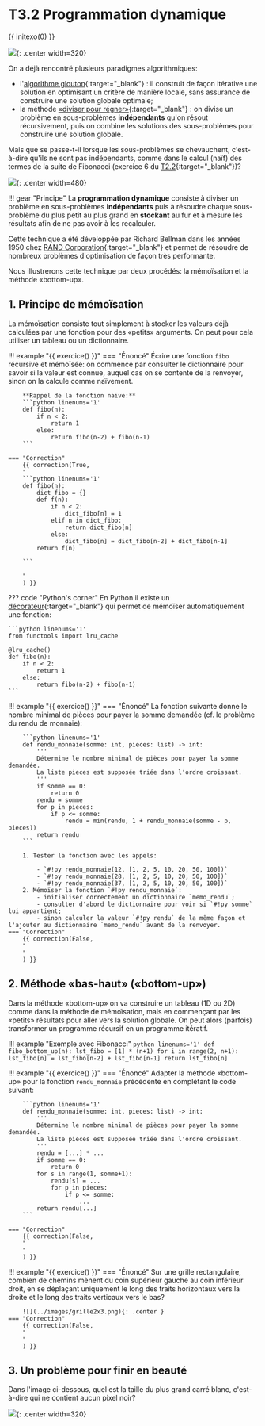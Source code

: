 # T3.2 Programmation dynamique

{{ initexo(0) }}

![](../images/DP_meme.jpeg){: .center width=320} 


On a déjà rencontré plusieurs paradigmes algorithmiques:

- l'[algorithme glouton](https://cgouygou.github.io/1NSI/T07_Algorithmes/T7.4_Algos_gloutons/T7.4_Gloutons/){:target="_blank"} : il construit de façon itérative une solution en optimisant un critère de manière locale, sans assurance de construire une solution globale optimale;
- la méthode [«diviser pour régner»](https://cgouygou.github.io/TNSI/T03_Algorithmique/T3.1_Diviser/T3.1_Diviser/){:target="_blank"} : on divise un problème en sous-problèmes **indépendants** qu'on résout récursivement, puis on combine les solutions des sous-problèmes pour construire une solution globale.

Mais que se passe-t-il lorsque les sous-problèmes se chevauchent, c'est-à-dire qu'ils ne sont pas indépendants, comme dans le calcul (naïf) des termes de la suite de Fibonacci (exercice 6 du [T2.2](https://cgouygou.github.io/TNSI/T02_Programmation/T2.2_Recursivite/T2.2_Recursivite/#224-exercices){:target="_blank"})?

![](../images/arbre_fibonacci.png){: .center width=480} 


!!! gear "Principe"
    La **programmation dynamique** consiste à diviser un problème en sous-problèmes **indépendants** puis à résoudre chaque sous-problème du plus petit au plus grand en **stockant** au fur et à mesure les résultats afin de ne pas avoir à les recalculer.

Cette technique  a été développée par Richard Bellman dans les années 1950 chez [RAND Corporation](https://fr.wikipedia.org/wiki/RAND_Corporation){:target="_blank"} et permet de résoudre de nombreux problèmes d'optimisation de façon très performante.

Nous illustrerons cette technique par deux procédés: la mémoïsation et la méthode «bottom-up».


## 1. Principe de mémoïsation

La mémoïsation consiste tout simplement à stocker les valeurs déjà calculées par une fonction pour des «petits» arguments. On peut pour cela utiliser un tableau ou un dictionnaire.

!!! example "{{ exercice() }}"
    === "Énoncé" 
        Écrire une fonction `fibo` récursive et mémoïsée: on commence par consulter le dictionnaire pour savoir si la valeur est connue, auquel cas on se contente de la renvoyer, sinon on la calcule comme naïvement.

        **Rappel de la fonction naïve:**
        ```python linenums='1'
        def fibo(n):
            if n < 2:
                return 1
            else:
                return fibo(n-2) + fibo(n-1)
        ```
        
    === "Correction" 
        {{ correction(True, 
        "
        ```python linenums='1'
        def fibo(n):
            dict_fibo = {}
            def f(n):
                if n < 2:
                    dict_fibo[n] = 1
                elif n in dict_fibo:
                    return dict_fibo[n]
                else:
                    dict_fibo[n] = dict_fibo[n-2] + dict_fibo[n-1]
            return f(n)
            
        ```
        
        "
        ) }}
??? code "Python's corner"
    En Python il existe un [décorateur](https://zestedesavoir.com/tutoriels/954/notions-de-python-avancees/2-functions/3-decorators/){:target="_blank"} qui permet de mémoïser automatiquement une fonction:

    ```python linenums='1'
    from functools import lru_cache

    @lru_cache()
    def fibo(n):
        if n < 2:
            return 1
        else:
            return fibo(n-2) + fibo(n-1)
    ```


!!! example "{{ exercice() }}"
    === "Énoncé" 
        La fonction suivante donne le nombre minimal de pièces pour payer la somme demandée (cf. le problème du rendu de monnaie):

        ```python linenums='1'
        def rendu_monnaie(somme: int, pieces: list) -> int:
            '''
            Détermine le nombre minimal de pièces pour payer la somme demandée.
            La liste pieces est supposée triée dans l'ordre croissant.
            '''
            if somme == 0:
                return 0
            rendu = somme 
            for p in pieces:
                if p <= somme:
                    rendu = min(rendu, 1 + rendu_monnaie(somme - p, pieces))
            return rendu
        ```

        1. Tester la fonction avec les appels:

            - `#!py rendu_monnaie(12, [1, 2, 5, 10, 20, 50, 100])` 
            - `#!py rendu_monnaie(28, [1, 2, 5, 10, 20, 50, 100])` 
            - `#!py rendu_monnaie(37, [1, 2, 5, 10, 20, 50, 100])` 
        2. Mémoïser la fonction `#!py rendu_monnaie`:
            - initialiser correctement un dictionnaire `memo_rendu`;
            - consulter d'abord le dictionnaire pour voir si `#!py somme` lui appartient;
            - sinon calculer la valeur `#!py rendu` de la même façon et l'ajouter au dictionnaire `memo_rendu` avant de la renvoyer.
    === "Correction" 
        {{ correction(False, 
        "
        "
        ) }}
## 2. Méthode «bas-haut» («bottom-up»)

Dans la méthode «bottom-up» on va construire un tableau (1D ou 2D) comme dans la méthode de mémoïsation, mais en commençant par les «petits» résultats pour aller vers la solution globale. On peut alors (parfois) transformer un programme récursif en un programme itératif.

!!! example "Exemple avec Fibonacci"
    ```python linenums='1'
    def fibo_bottom_up(n):
        lst_fibo = [1] * (n+1)
        for i in range(2, n+1):
            lst_fibo[n] = lst_fibo[n-2] + lst_fibo[n-1]
        return lst_fibo[n]
    ```
    

!!! example "{{ exercice() }}"
    === "Énoncé" 
        Adapter la méthode «bottom-up» pour la fonction `rendu_monnaie` précédente en complétant le code suivant:

        ```python linenums='1'
        def rendu_monnaie(somme: int, pieces: list) -> int:
            '''
            Détermine le nombre minimal de pièces pour payer la somme demandée.
            La liste pieces est supposée triée dans l'ordre croissant.
            '''
            rendu = [...] * ...
            if somme == 0:
                return 0
            for s in range(1, somme+1):
                rendu[s] = ...
                for p in pieces:
                    if p <= somme:
                        ...
            return rendu[...]
        ```
        
    === "Correction" 
        {{ correction(False, 
        "
        "
        ) }}


!!! example "{{ exercice() }}"
    === "Énoncé" 
        Sur une grille rectangulaire, combien de chemins mènent du coin supérieur gauche au coin inférieur droit, en se déplaçant uniquement le long des traits horizontaux vers la droite et le long des traits verticaux vers le bas?

        ![](../images/grille2x3.png){: .center } 
    === "Correction" 
        {{ correction(False, 
        "
        "
        ) }}


## 3. Un problème pour finir en beauté

Dans l'image ci-dessous, quel est la taille du plus grand carré blanc, c'est-à-dire qui ne contient aucun pixel noir?

![](../images/pgcb.png){: .center width=320} 

